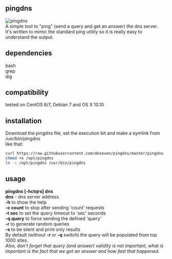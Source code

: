 ## pingdns
![pingdns](http://deseven.info/sys/pingdns.gif)  
A simple tool to "ping" (send a query and get an answer) the dns server.  
It's written to mimic the standard ping utility so it is really easy to understand the output.

## dependencies
bash  
grep  
dig

## compatibility
tested on CentOS 6/7, Debian 7 and OS X 10.10

## installation
Download the pingdns file, set the execution bit and make a symlink from /usr/bin/pingdns  
like that:  
```sh
curl https://raw.githubusercontent.com/deseven/pingdns/master/pingdns --output /opt/pingdns  
chmod +x /opt/pingdns  
ln -s /opt/pingdns /usr/bin/pingdns
```

## usage
**pingdns [-hctqrs] dns**  
**dns** - dns server address  
**-h** to show the help  
**-c count** to stop after sending 'count' requests  
**-t sec** to set the query timeout to 'sec' seconds  
**-q query** to force sending the defined 'query'  
**-r** to generate random queries  
**-s** to be silent and print only results  
By default (without **-r** or **-q** switch) the query will be populated from top 1000 sites.  
*Also, don't forget that query (and answer) validity is not important, what is important is the fact that we got an answer and how fast that happened.*
